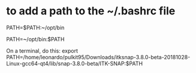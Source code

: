 # to add a path to the ~/.bashrc file

PATH=$PATH:~/opt/bin

PATH=~/opt/bin:$PATH

On a terminal, do this:
export PATH=/home/leonardo/pulkit95/Downloads/itksnap-3.8.0-beta-20181028-Linux-gcc64-qt4/lib/snap-3.8.0-beta/ITK-SNAP:$PATH

